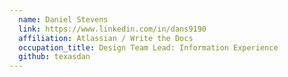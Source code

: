 ```yaml
---
  name: Daniel Stevens
  link: https://www.linkedin.com/in/dans9190
  affiliation: Atlassian / Write the Docs
  occupation_title: Design Team Lead: Information Experience
  github: texasdan
---
```

